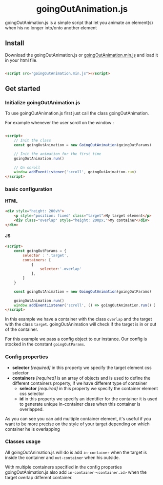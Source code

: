 <h1 align="center"> goingOutAnimation.js </h1>

goingOutAnimation.js is a simple script that let you animate an element(s) when his no longer into/onto another element

## Install

Download the goingOutAnimation.js or [goingOutAnimation.min.js](https://github.com/Emilux/goingOutAnimation.js/releases/tag/1.1.0) and load it in your html file.

```html

<script src="goingOutAnimation.min.js"></script>
```

## Get started

### Initialize goingOutAnimation.js

To use goingOutAnimation.js first just call the class goingOutAnimation.

For example whenever the user scroll on the window :

```html

<script>
    // Init the class
    const goingOutAnimation = new GoingOutAnimation(goingOutParams)

    // Init the animation for the first time
    goingOutAnimation.run()
    
    // On scroll
    window.addEventListener('scroll', goingOutAnimation.run)
</script>
```

### basic configuration

#### HTML
```html
<div style="height: 200vh">
    <p style="position: fixed" class="target">My target element</p>
    <div class="overlap" style="height: 200px;">My container</div>
</div>
```
#### JS
```html
<script>
    const goingOutParams = {
        selector : '.target',
        containers: [
            {
                selector:'.overlap'
            },
        ]
    }

    const goingOutAnimation = new GoingOutAnimation(goingOutParams)
    
    goingOutAnimation.run()
    window.addEventListener('scroll', () => goingOutAnimation.run() )
</script>
```

In this example we have a container with the class `overlap` and the target with the class
`target`. goingOutAnimation will check if the target is in or out of the container.

For this example we pass a config object to our instance.
Our config is stocked in the constant `goingOutParams`.

### Config properties

- **selector** _[required]_ in this property we specify the target element css selector
- **containers** _[required]_ is an array of objects and is used to define the different containers property, if we have different type of container
  - **selector** _[required]_ in this property we specify the container element css selector
  - **id** in this property we specify an identifier for the container it is used to generate unique in-container class when this container is overlapped.

As you can see you can add multiple container element, it's useful if you want to be more precise on the style of your target depending on which container he is overlapping

### Classes usage


All goingOutAnimation.js will do is add ```in-container``` when the target is inside the container and ```out-container``` when his outside.

With multiple containers specified in the config properties goingOutAnimation.js also add ```in-container-<container.id>``` when the target overlap different container.





